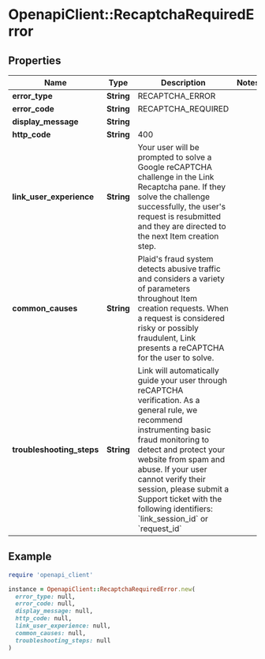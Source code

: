 # OpenapiClient::RecaptchaRequiredError

## Properties

| Name | Type | Description | Notes |
| ---- | ---- | ----------- | ----- |
| **error_type** | **String** | RECAPTCHA_ERROR |  |
| **error_code** | **String** | RECAPTCHA_REQUIRED |  |
| **display_message** | **String** |  |  |
| **http_code** | **String** | 400 |  |
| **link_user_experience** | **String** | Your user will be prompted to solve a Google reCAPTCHA challenge in the Link Recaptcha pane. If they solve the challenge successfully, the user&#39;s request is resubmitted and they are directed to the next Item creation step. |  |
| **common_causes** | **String** | Plaid&#39;s fraud system detects abusive traffic and considers a variety of parameters throughout Item creation requests. When a request is considered risky or possibly fraudulent, Link presents a reCAPTCHA for the user to solve. |  |
| **troubleshooting_steps** | **String** | Link will automatically guide your user through reCAPTCHA verification. As a general rule, we recommend instrumenting basic fraud monitoring to detect and protect your website from spam and abuse.  If your user cannot verify their session, please submit a Support ticket with the following identifiers: &#x60;link_session_id&#x60; or &#x60;request_id&#x60; |  |

## Example

```ruby
require 'openapi_client'

instance = OpenapiClient::RecaptchaRequiredError.new(
  error_type: null,
  error_code: null,
  display_message: null,
  http_code: null,
  link_user_experience: null,
  common_causes: null,
  troubleshooting_steps: null
)
```

